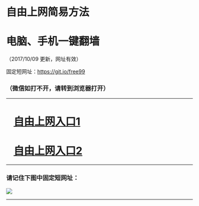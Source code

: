 ﻿# 自由上网简易方法

# 电脑、手机一键翻墙

（2017/10/09 更新，网址有效）

固定短网址：https://git.io/free99

### （微信如打不开，请转到浏览器打开）


***





# &nbsp;&nbsp; <a href="http://ft2167721075.fwq-tz-1001.info/fwqtz01.html?t=10090011078 " target="_blank">自由上网入口1</a>
# &nbsp;&nbsp; <a href="http://ft3196625288.fwq-tz-1002.info/fwqtz02.html?t=100900115846 " target="_blank">自由上网入口2</a>
***

### 请记住下图中固定短网址：

<img src="https://s3-us-west-2.amazonaws.com/fwq-1001/yjfq-20170905okok.png" /> 


***

